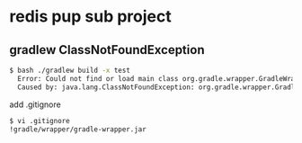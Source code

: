 # redis pup sub project



## gradlew ClassNotFoundException
``` bash
$ bash ./gradlew build -x test
  Error: Could not find or load main class org.gradle.wrapper.GradleWrapperMain
  Caused by: java.lang.ClassNotFoundException: org.gradle.wrapper.GradleWrapperMain
```
add .gitignore
```bash 
$ vi .gitignore
!gradle/wrapper/gradle-wrapper.jar
```

